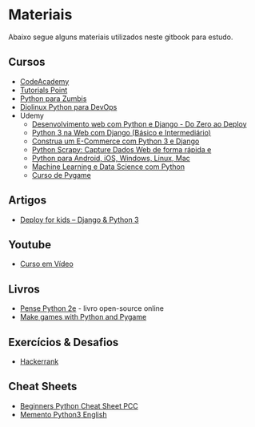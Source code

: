 # Materiais

Abaixo segue alguns materiais utilizados neste gitbook para estudo.

## Cursos
* [CodeAcademy](https://www.codecademy.com/learn)
* [Tutorials Point](https://www.tutorialspoint.com/python3/index.htm)
* [Python para Zumbis](https://www.pycursos.com/python-para-zumbis/)
* [Diolinux Python para DevOps](http://www.diostore.com.br/1b051a/curso-completo-de-python-para-devops)
* Udemy
    * [Desenvolvimento web com Python e Django - Do Zero ao Deploy](https://www.udemy.com/desenvolvimento-web-com-python-e-django/learn/v4/)
    * [Python 3 na Web com Django (Básico e Intermediário)](https://www.udemy.com/python-3-na-web-com-django-basico-intermediario/learn/v4/)
    * [Construa um E-Commerce com Python 3 e Django](https://www.udemy.com/construa-um-e-commerce-com-python-3-e-django/learn/v4/)
    * [Python Scrapy: Capture Dados Web de forma rápida e ](https://www.udemy.com/python-com-scrapy/learn/v4/)
    * [Python para Android, iOS, Windows, Linux, Mac](https://www.udemy.com/curso-de-python-android-ios-windows-linux-mac/learn/v4/)
    * [Machine Learning e Data Science com Python](https://www.udemy.com/machine-learning-e-data-science-com-python/learn/v4/)
    * [Curso de Pygame ](https://www.udemy.com/curso-de-pygame-python/learn/v4/)

## Artigos
* [Deploy for kids – Django & Python 3](https://fernandofreitasalves.com/guia-para-deploy-django-python/)

## Youtube
* [Curso em Vídeo](https://www.youtube.com/channel/UCrWvhVmt0Qac3HgsjQK62FQ)

## Livros
* [Pense Python 2e](https://penseallen.github.io/PensePython2e/) - livro open-source online
* [Make games with Python and Pygame](http://inventwithpython.com/pygame/)

## Exercícios & Desafios
* [Hackerrank](https://www.hackerrank.com/)

## Cheat Sheets
* [Beginners Python Cheat Sheet PCC](cheatsheets/beginners_python_cheat_sheet_pcc_all.pdf)
* [Memento Python3 English](cheatsheets/mementopython3-english.pdf)
